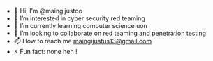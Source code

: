 - 👋 Hi, I’m @maingijustoo
- 👀 I’m interested in cyber security red teaming
- 🌱 I’m currently learning computer science uon
- 💞️ I’m looking to collaborate on red teaming and penetration testing
- 📫 How to reach me maingijustus13@gmail.com
- ⚡ Fun fact: none heh !

<!---
maingijustoo/maingijustoo is a ✨ special ✨ repository because its `README.md` (this file) appears on your GitHub profile.
You can click the Preview link to take a look at your changes.
--->

